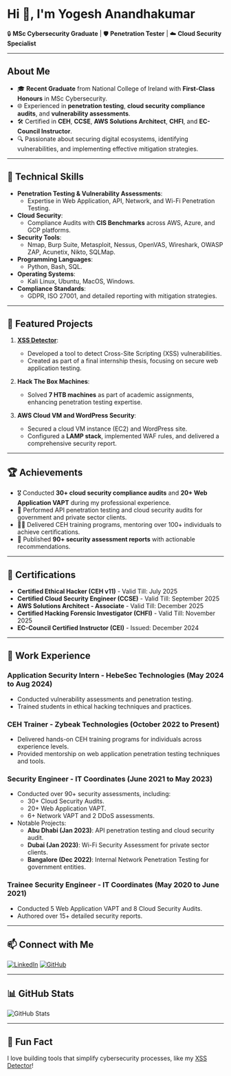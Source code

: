 # Hi 👋, I'm Yogesh Anandhakumar

🔒 **MSc Cybersecurity Graduate** | 🛡️ **Penetration Tester** | ☁️ **Cloud Security Specialist**

---

## About Me

- 🎓 **Recent Graduate** from National College of Ireland with **First-Class Honours** in MSc Cybersecurity.
- 🌐 Experienced in **penetration testing**, **cloud security compliance audits**, and **vulnerability assessments**.
- 🛠️ Certified in **CEH**, **CCSE**, **AWS Solutions Architect**, **CHFI**, and **EC-Council Instructor**.
- 🔍 Passionate about securing digital ecosystems, identifying vulnerabilities, and implementing effective mitigation strategies.

---

## 🔧 Technical Skills

- **Penetration Testing & Vulnerability Assessments**:
  - Expertise in Web Application, API, Network, and Wi-Fi Penetration Testing.
- **Cloud Security**:
  - Compliance Audits with **CIS Benchmarks** across AWS, Azure, and GCP platforms.
- **Security Tools**:
  - Nmap, Burp Suite, Metasploit, Nessus, OpenVAS, Wireshark, OWASP ZAP, Acunetix, Nikto, SQLMap.
- **Programming Languages**:
  - Python, Bash, SQL.
- **Operating Systems**:
  - Kali Linux, Ubuntu, MacOS, Windows.
- **Compliance Standards**:
  - GDPR, ISO 27001, and detailed reporting with mitigation strategies.

---

## 📂 Featured Projects

1. **[XSS Detector](https://github.com/Yog267/XSSFind)**:
   - Developed a tool to detect Cross-Site Scripting (XSS) vulnerabilities.
   - Created as part of a final internship thesis, focusing on secure web application testing.

2. **Hack The Box Machines**:
   - Solved **7 HTB machines** as part of academic assignments, enhancing penetration testing expertise.

3. **AWS Cloud VM and WordPress Security**:
   - Secured a cloud VM instance (EC2) and WordPress site.
   - Configured a **LAMP stack**, implemented WAF rules, and delivered a comprehensive security report.

---

## 🏆 Achievements

- 🎖️ Conducted **30+ cloud security compliance audits** and **20+ Web Application VAPT** during my professional experience.
- 🥇 Performed API penetration testing and cloud security audits for government and private sector clients.
- 🧑‍🏫 Delivered CEH training programs, mentoring over 100+ individuals to achieve certifications.
- 📜 Published **90+ security assessment reports** with actionable recommendations.

---

## 🌟 Certifications

- **Certified Ethical Hacker (CEH v11)** - Valid Till: July 2025  
- **Certified Cloud Security Engineer (CCSE)** - Valid Till: September 2025  
- **AWS Solutions Architect - Associate** - Valid Till: December 2025  
- **Certified Hacking Forensic Investigator (CHFI)** - Valid Till: November 2025  
- **EC-Council Certified Instructor (CEI)** - Issued: December 2024  

---

## 💼 Work Experience

### **Application Security Intern - HebeSec Technologies (May 2024 to Aug 2024)**
- Conducted vulnerability assessments and penetration testing.
- Trained students in ethical hacking techniques and practices.

### **CEH Trainer - Zybeak Technologies (October 2022 to Present)**
- Delivered hands-on CEH training programs for individuals across experience levels.
- Provided mentorship on web application penetration testing techniques and tools.

### **Security Engineer - IT Coordinates (June 2021 to May 2023)**
- Conducted over 90+ security assessments, including:
  - 30+ Cloud Security Audits.
  - 20+ Web Application VAPT.
  - 6+ Network VAPT and 2 DDoS assessments.
- Notable Projects:
  - **Abu Dhabi (Jan 2023)**: API penetration testing and cloud security audit.
  - **Dubai (Jan 2023)**: Wi-Fi Security Assessment for private sector clients.
  - **Bangalore (Dec 2022)**: Internal Network Penetration Testing for government entities.

### **Trainee Security Engineer - IT Coordinates (May 2020 to June 2021)**
- Conducted 5 Web Application VAPT and 8 Cloud Security Audits.
- Authored over 15+ detailed security reports.

---

## 📫 Connect with Me

[![LinkedIn](https://img.shields.io/badge/LinkedIn-0077B5?style=for-the-badge&logo=linkedin&logoColor=white)](https://linkedin.com/in/yogesh-anandhakumar)
[![GitHub](https://img.shields.io/badge/GitHub-181717?style=for-the-badge&logo=github&logoColor=white)](https://github.com/Yog267)

---

## 📊 GitHub Stats

![GitHub Stats](https://github-readme-stats.vercel.app/api?username=Yog267&show_icons=true&theme=radical)

---

## 🧩 Fun Fact
I love building tools that simplify cybersecurity processes, like my [XSS Detector](https://github.com/Yog267/XSSFind)!
